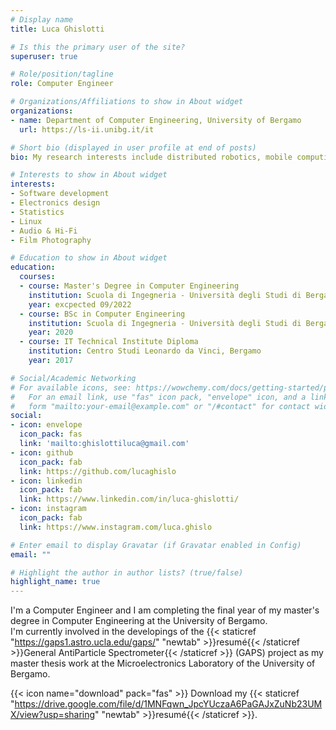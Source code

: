 ```yaml
---
# Display name
title: Luca Ghislotti

# Is this the primary user of the site?
superuser: true

# Role/position/tagline
role: Computer Engineer

# Organizations/Affiliations to show in About widget
organizations:
- name: Department of Computer Engineering, University of Bergamo
  url: https://ls-ii.unibg.it/it

# Short bio (displayed in user profile at end of posts)
bio: My research interests include distributed robotics, mobile computing and programmable matter.

# Interests to show in About widget
interests:
- Software development
- Electronics design
- Statistics
- Linux
- Audio & Hi-Fi
- Film Photography

# Education to show in About widget
education:
  courses:
  - course: Master's Degree in Computer Engineering
    institution: Scuola di Ingegneria - Università degli Studi di Bergamo
    year: excpected 09/2022
  - course: BSc in Computer Engineering
    institution: Scuola di Ingegneria - Università degli Studi di Bergamo
    year: 2020
  - course: IT Technical Institute Diploma 
    institution: Centro Studi Leonardo da Vinci, Bergamo
    year: 2017

# Social/Academic Networking
# For available icons, see: https://wowchemy.com/docs/getting-started/page-builder/#icons
#   For an email link, use "fas" icon pack, "envelope" icon, and a link in the
#   form "mailto:your-email@example.com" or "/#contact" for contact widget.
social:
- icon: envelope
  icon_pack: fas
  link: 'mailto:ghislottiluca@gmail.com'
- icon: github
  icon_pack: fab
  link: https://github.com/lucaghislo
- icon: linkedin
  icon_pack: fab
  link: https://www.linkedin.com/in/luca-ghislotti/
- icon: instagram
  icon_pack: fab
  link: https://www.instagram.com/luca.ghislo

# Enter email to display Gravatar (if Gravatar enabled in Config)
email: ""

# Highlight the author in author lists? (true/false)
highlight_name: true
---
```


I'm a Computer Engineer and I am completing the final year of my master's degree in Computer Engineering at the University of Bergamo. <br>
I'm currently involved in the developings of the {{< staticref "https://gaps1.astro.ucla.edu/gaps/" "newtab" >}}resumé{{< /staticref >}}General AntiParticle Spectrometer{{< /staticref >}} (GAPS) project as my master thesis work at the Microelectronics Laboratory of the University of Bergamo.


{{< icon name="download" pack="fas" >}} Download my {{< staticref "https://drive.google.com/file/d/1MNFqwn_JpcYUczaA6PaGAJxZuNb23UMX/view?usp=sharing" "newtab" >}}resumé{{< /staticref >}}.

